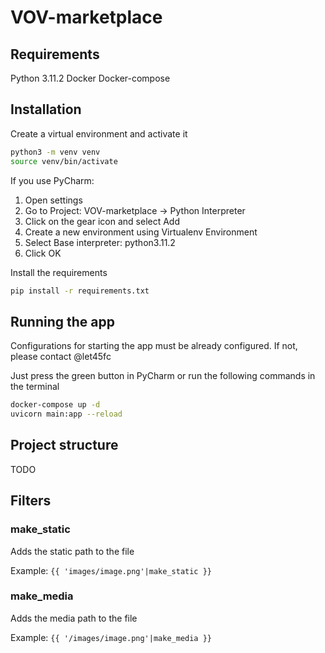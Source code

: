 # VOV-marketplace


## Requirements
Python 3.11.2
Docker
Docker-compose


## Installation
Create a virtual environment and activate it
```bash
python3 -m venv venv
source venv/bin/activate
```

If you use PyCharm:
1. Open settings
2. Go to Project: VOV-marketplace -> Python Interpreter
3. Click on the gear icon and select Add
4. Create a new environment using Virtualenv Environment
5. Select Base interpreter: python3.11.2
6. Click OK

Install the requirements
```bash
pip install -r requirements.txt
```

## Running the app
Configurations for starting the app must be already configured. If not, please contact @let45fc

Just press the green button in PyCharm or run the following commands in the terminal
```bash
docker-compose up -d
uvicorn main:app --reload
```


## Project structure
TODO

## Filters

### make_static
Adds the static path to the file

Example: `{{ 'images/image.png'|make_static }}`


### make_media
Adds the media path to the file

Example: `{{ '/images/image.png'|make_media }}`


